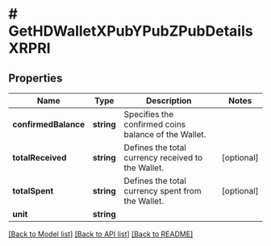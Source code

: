 # # GetHDWalletXPubYPubZPubDetailsXRPRI

## Properties

Name | Type | Description | Notes
------------ | ------------- | ------------- | -------------
**confirmedBalance** | **string** | Specifies the confirmed coins balance of the Wallet. |
**totalReceived** | **string** | Defines the total currency received to the Wallet. | [optional]
**totalSpent** | **string** | Defines the total currency spent from the Wallet. | [optional]
**unit** | **string** |  |

[[Back to Model list]](../../README.md#models) [[Back to API list]](../../README.md#endpoints) [[Back to README]](../../README.md)
